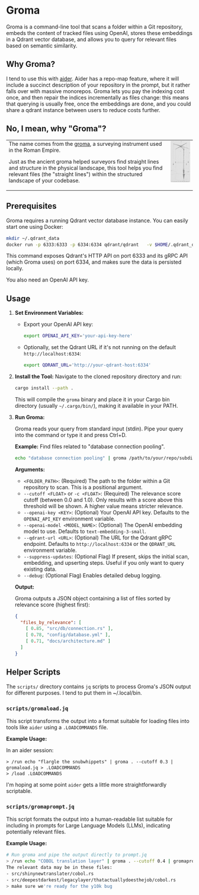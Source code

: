 # Groma

Groma is a command-line tool that scans a folder within a Git repository, embeds the content of tracked files using OpenAI, stores these embeddings in a Qdrant vector database, and allows you to query for relevant files based on semantic similarity.

## Why Groma?

I tend to use this with [aider](https://aider.chat). Aider has a repo-map feature, where it will include a succinct description of your repository in the prompt, but it rather falls over with massive monorepos.
Groma lets you pay the indexing cost once, and then repair the indices incrementally as files change: this means that querying is usually free, once the embeddings are done, and you could share a qdrant instance between users to reduce costs further.

## No, I mean, why "Groma"?
<table border="0" cellspacing="0" style="border: none;">
<tr>
<td valign="top" style="border: none;">
The name comes from the <a href="https://en.wikipedia.org/wiki/Groma_(surveying)">groma</a>, a surveying instrument used in the Roman Empire. 

Just as the ancient groma helped surveyors find straight lines and structure in the physical landscape, this tool helps you find relevant files (the "straight lines") within the structured landscape of your codebase.
</td>
<td valign="top" align="right" style="border: none;">
<img src="https://github.com/lambdamechanic/groma/raw/main/assets/images/GromaNovotny.png" alt="Groma Surveying Tool" width="200"/>
</td>
</tr>
</table>



## Prerequisites

Groma requires a running Qdrant vector database instance. You can easily start one using Docker:

```bash
mkdir ~/.qdrant_data
docker run -p 6333:6333 -p 6334:6334 qdrant/qdrant   -v $HOME/.qdrant_data:/qdrant/storage
```

This command exposes Qdrant's HTTP API on port 6333 and its gRPC API (which Groma uses) on port 6334, and makes sure the data is persisted locally.

You also need an OpenAI API key.

## Usage

1.  **Set Environment Variables:**
    *   Export your OpenAI API key:
        ```bash
        export OPENAI_API_KEY='your-api-key-here'
        ```
    *   Optionally, set the Qdrant URL if it's not running on the default `http://localhost:6334`:
        ```bash
        export QDRANT_URL='http://your-qdrant-host:6334'
        ```

2.  **Install the Tool:**
    Navigate to the cloned repository directory and run:
    ```bash
    cargo install --path .
    ```
    This will compile the `groma` binary and place it in your Cargo bin directory (usually `~/.cargo/bin/`), making it available in your PATH.

3.  **Run Groma:**

    Groma reads your query from standard input (stdin). Pipe your query into the command or type it and press Ctrl+D.

    **Example:** Find files related to "database connection pooling".

    ```bash
    echo "database connection pooling" | groma /path/to/your/repo/subdir --cutoff 0.3
    ```

    **Arguments:**

    *   `<FOLDER_PATH>`: (Required) The path to the folder within a Git repository to scan. This is a positional argument.
    *   `--cutoff <FLOAT>` or `-c <FLOAT>`: (Required) The relevance score cutoff (between 0.0 and 1.0). Only results with a score above this threshold will be shown. A higher value means stricter relevance.
    *   `--openai-key <KEY>`: (Optional) Your OpenAI API key. Defaults to the `OPENAI_API_KEY` environment variable.
    *   `--openai-model <MODEL_NAME>`: (Optional) The OpenAI embedding model to use. Defaults to `text-embedding-3-small`.
    *   `--qdrant-url <URL>`: (Optional) The URL for the Qdrant gRPC endpoint. Defaults to `http://localhost:6334` or the `QDRANT_URL` environment variable.
    *   `--suppress-updates`: (Optional Flag) If present, skips the initial scan, embedding, and upserting steps. Useful if you only want to query existing data.
    *   `--debug`: (Optional Flag) Enables detailed debug logging. 

    **Output:**

    Groma outputs a JSON object containing a list of files sorted by relevance score (highest first):

    ```json
    {
      "files_by_relevance": [
        [ 0.85, "src/db/connection.rs" ],
        [ 0.78, "config/database.yml" ],
        [ 0.71, "docs/architecture.md" ]
      ]
    }
    ```

## Helper Scripts

The `scripts/` directory contains `jq` scripts to process Groma's JSON output for different purposes.
I tend to put them in ~/.local/bin.

### `scripts/gromaload.jq`

This script transforms the output into a format suitable for loading files into tools like `aider` using a `.LOADCOMMANDS` file. 

**Example Usage:**

In an aider session:
```
> /run echo "flargle the snubwhippets" | groma . --cutoff 0.3 | gromaload.jq > .LOADCOMMANDS
> /load .LOADCOMMANDS
```

I'm hoping at some point `aider` gets a little more straightforwardly scriptable.


### `scripts/gromaprompt.jq`

This script formats the output into a human-readable list suitable for including in prompts for Large Language Models (LLMs), indicating potentially relevant files.

**Example Usage:**

```bash
# Run groma and pipe the output directly to prompt.jq
> /run echo "COBOL translation layer" | groma . --cutoff 0.4 | gromaprompt.jq
The relevant data may be in these files:
- src/shinynewtranslater/cobol.rs
- src/deepestdarkest/legacylayer/thatactuallydoesthejob/cobol.rs
> make sure we're ready for the y10k bug
```
